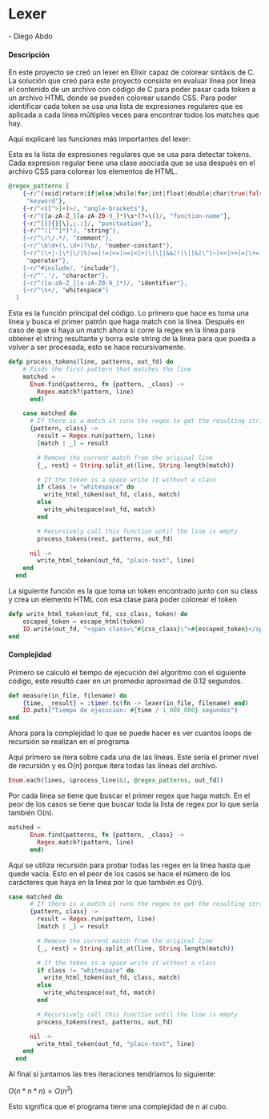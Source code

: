 # Lexer

\- Diego Abdo

#### Descripción

En este proyecto se creó un lexer en Elixir capaz de colorear sintáxis de C. La solución que creó para este proyecto consiste en evaluar línea por línea el contenido de un archivo con código de C para poder pasar cada token a un archivo HTML donde se pueden colorear usando CSS. Para poder identificar cada token se usa una lista de expresiones regulares que es aplicada a cada línea múltiples veces para encontrar todos los matches que hay.

Aquí explicaré las funciones más importantes del lexer:

Esta es la lista de expresiones regulares que se usa para detectar tokens. Cada expresion regular tiene una clase asociada que se usa después en el archivo CSS para colorear los elementos de HTML.

```elixir
@regex_patterns [
    {~r/^(void|return|if|else|while|for|int|float|double|char|true|false|struct|continue|do|enum|extern|goto|long|short|signed|sizeof|static|switch|unsigned|union|typedef)\b/,
     "keyword"},
    {~r/^<([^>]+)>/, "angle-brackets"},
    {~r/^([a-zA-Z_][a-zA-Z0-9_]*)\s*(?=\()/, "function-name"},
    {~r/^[(){}[\],;.:]/, "punctuation"},
    {~r/^"([^"]*)"/, "string"},
    {~r/^\/\/.*/, "comment"},
    {~r/^\b\d+(\.\d+)?\b/, "number-constant"},
    {~r/^(\+|-|\*|\/|%|==|!=|<=|>=|<|>|\|\||&&|!|\||&|\^|~|<<|>>|=|\+=|-=|\*=|\/=|%=|&=|\|=|\^=|<<=|>>=)/,
     "operator"},
    {~r/^#include/, "include"},
    {~r/^'.'/, "character"},
    {~r/^([a-zA-Z_][a-zA-Z0-9_]*)/, "identifier"},
    {~r/^\s+/, "whitespace"}
  ]

```

Esta es la función principal del código. Lo primero que hace es toma una línea y busca el primer patrón que haga match con la línea. Después en caso de que si haya un match ahora si corre la regex en la línea para obtener el string resultante y borra este string de la línea para que pueda a volver a ser procesada, esto se hace recursivamente.

```elixir
defp process_tokens(line, patterns, out_fd) do
    # Finds the first pattern that matches the line
    matched =
      Enum.find(patterns, fn {pattern, _class} ->
        Regex.match?(pattern, line)
      end)

    case matched do
      # If there is a match it runs the regex to get the resulting string
      {pattern, class} ->
        result = Regex.run(pattern, line)
        [match | _] = result

        # Remove the current match from the original line
        {_, rest} = String.split_at(line, String.length(match))

        # If the token is a space write it without a class
        if class != "whitespace" do
          write_html_token(out_fd, class, match)
        else
          write_whitespace(out_fd, match)
        end

        # Recursively call this function until the line is empty
        process_tokens(rest, patterns, out_fd)

      nil ->
        write_html_token(out_fd, "plain-text", line)
    end
  end
```

La siguiente función es la que toma un token encontrado junto con su class y crea un elemento HTML con esa clase para poder colorear el token

```elixir
defp write_html_token(out_fd, css_class, token) do
    escaped_token = escape_html(token)
    IO.write(out_fd, "<span class=\"#{css_class}\">#{escaped_token}</span>")
end
```

#### Complejidad

Primero se calculó el tiempo de ejecución del algoritmo con el siguiente código, este resultó caer en un promedio aproximad de 0.12 segundos.

```elixir
def measure(in_file, filename) do
    {time, _result} = :timer.tc(fn -> lexer(in_file, filename) end)
    IO.puts("Tiempo de ejecución: #{time / 1_000_000} segundos")
end
```

Ahora para la complejidad lo que se puede hacer es ver cuantos loops de recursión se realizan en el programa.

Aquí primero se itera sobre cada una de las líneas. Este sería el primer nivel de recursión y es O(n) porque itera todas las líneas del archivo.

```elixir
Enum.each(lines, &process_line(&1, @regex_patterns, out_fd))
```

Por cada linea se tiene que buscar el primer regex que haga match. En el peor de los casos se tiene que buscar toda la lista de regex por lo que sería también O(n).

```elixir
matched =
      Enum.find(patterns, fn {pattern, _class} ->
        Regex.match?(pattern, line)
      end)
```

Aquí se utiliza recursión para probar todas las regex en la línea hasta que quede vacía. Esto en el peor de los casos se hace el número de los carácteres que haya en la línea por lo que también es O(n).

```elixir
case matched do
      # If there is a match it runs the regex to get the resulting string
      {pattern, class} ->
        result = Regex.run(pattern, line)
        [match | _] = result

        # Remove the current match from the original line
        {_, rest} = String.split_at(line, String.length(match))

        # If the token is a space write it without a class
        if class != "whitespace" do
          write_html_token(out_fd, class, match)
        else
          write_whitespace(out_fd, match)
        end

        # Recursively call this function until the line is empty
        process_tokens(rest, patterns, out_fd)

      nil ->
        write_html_token(out_fd, "plain-text", line)
    end
  end
```

Al final si juntamos las tres iteraciones tendríamos lo siguiente:

$O(n * n * n) = O(n^3)$

Esto significa que el programa tiene una complejidad de n al cubo.
